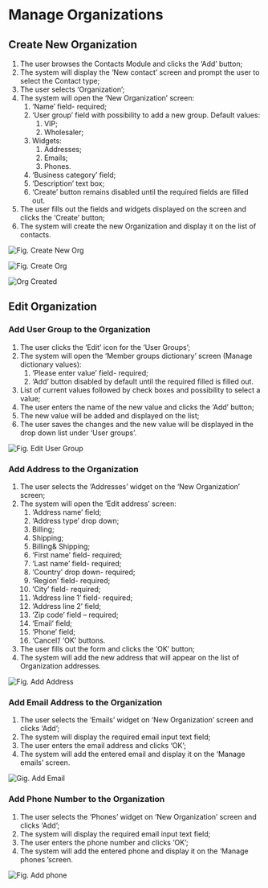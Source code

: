 # Manage Organizations 

## Create New Organization

1. The user browses the Contacts Module and clicks the ‘Add’ button;
1. The system will display the ‘New contact’ screen and prompt the user to select the Contact type;
1. The user selects ‘Organization’;
1. The system will open the ‘New Organization’ screen:
     1. ‘Name’ field- required;
     1. ‘User group’ field with possibility to add a new group. Default values:
         1. VIP;
         1. Wholesaler;
     1. Widgets:
         1. Addresses;
         1. Emails;
         1. Phones.
     1. ‘Business category’ field;
     1. ‘Description’ text box;
     1. ‘Create’ button remains disabled until the required fields are filled out.  
1. The user fills out the fields and widgets displayed on the screen and clicks the ‘Create’ button;
1. The system will create the new Organization and display it on the list of contacts.  

![Fig. Create New Org](media/screen-create-new-org.png)

![Fig. Create Org](media/screen-create-org.png)

![Org Created](media/screen-org-created.png)

## Edit Organization

### Add User Group to the Organization

1. The user clicks the ‘Edit’ icon for the ‘User Groups’;
1. The system will open the ‘Member groups dictionary’ screen (Manage dictionary values):  
     1. ‘Please enter value’ field- required;
     1. ‘Add’ button disabled by default until the required filled is filled out.
1. List of current values followed by check boxes and possibility to select a value;
1. The user enters the name of the new value and clicks the ‘Add’ button;
1. The new value will be added and displayed on the list;
1. The user saves the changes and the new value will be displayed in the drop down list under ‘User groups’.

![Fig. Edit User Group](media/screen-edit-user-groups.png)

### Add Address to the Organization

1. The user selects the ‘Addresses’ widget on the ‘New Organization’ screen;
1. The system will open the ‘Edit address’ screen:
     1. ‘Address name’ field;
     1. ‘Address type’ drop down;
     1. Billing;
     1. Shipping;
     1. Billing& Shipping;
     1. ‘First name’ field- required;
     1. ‘Last name’ field- required;
     1. ‘Country’ drop down- required;
     1. ‘Region’ field- required;
     1. ‘City’ field- required;
     1. ‘Address line 1’ field- required;
     1. ‘Address line 2’ field;
     1. ‘Zip code’ field – required;
     1. ‘Email’ field;
     1. ‘Phone’ field;
     1. ‘Cancel’/ ‘OK’ buttons.
1. The user fills out the form and clicks the ‘OK’ button;
1. The system will add the new address that will appear on the list of Organization addresses.  

![Fig. Add Address](media/screen-add-address.png)

### Add Email Address to the Organization

1. The user selects the ‘Emails’ widget on ‘New Organization’ screen and clicks ‘Add’;
1. The system will display the required email input text field;
1. The user enters the email address and clicks ‘OK’;
1. The system will add the entered email and display it on the ‘Manage emails’ screen.

![Gig. Add Email](media/screen-add-email.png)

### Add Phone Number to the Organization

1. The user selects the ‘Phones’ widget on ‘New Organization’ screen and clicks ‘Add’;
1. The system will display the required email input text field;
1. The user enters the phone number and clicks ‘OK’;
1. The system will add the entered phone and display it on the ‘Manage phones ’screen.

![Fig. Add phone](media/screen-add-phone.png)

